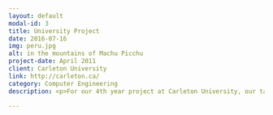 ```yaml
---
layout: default
modal-id: 3
title: University Project
date: 2016-07-16
img: peru.jpg
alt: in the mountains of Machu Picchu
project-date: April 2011
client: Carleton University
link: http://carleton.ca/
category: Computer Engineering
description: <p>For our 4th year project at Carleton University, our task was to demonstrate the capabilities of connecting a WiiMote to an RC car via Bluetooth. This project brought together many technologies, including an Arduino board to communicate with the WiiMote, and a breadboard for connecting the wiring between the Arduino and remote control to the RC truck. </p><p>You can see a video demonstation on <a target="_blank" href="https://www.youtube.com/watch?v=Xkp_iJzlRGo">YouTube</a>.</p>

---
```

